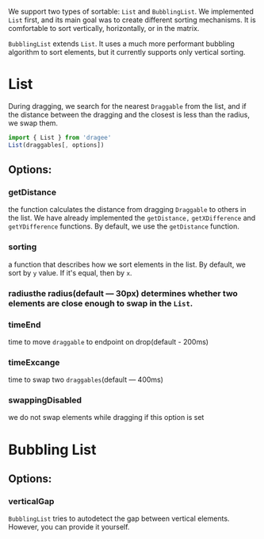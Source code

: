 We support two types of sortable: `List` and `BubblingList`. We implemented `List` first, and its main goal was to create different sorting mechanisms. It is comfortable to sort vertically, horizontally, or in the matrix.

`BubblingList` extends `List`. It uses a much more performant bubbling algorithm to sort elements, but it currently supports only vertical sorting.

# List
During dragging, we search for the nearest `Draggable` from the list, and if the distance between the dragging and the closest is less than the radius, we swap them.

```javascript
import { List } from 'dragee'
List(draggables[, options])
```

## Options:
### getDistance
the function calculates the distance from dragging `Draggable` to others in the list.
We have already implemented the `getDistance,` `getXDifference` and `getYDifference` functions.
By default, we use the `getDistance` function.


### sorting
a function that describes how we sort elements in the list. By default, we sort by `y` value. If it's equal, then by `x`.

### radiusthe radius(default — 30px) determines whether two elements are close enough to swap in the `List`.

### timeEnd
time to move `draggable` to endpoint on drop(default - 200ms)

### timeExcange
time to swap two `draggables`(default — 400ms)

### swappingDisabled
we do not swap elements while dragging if this option is set

# Bubbling List
## Options:
### verticalGap
`BubblingList` tries to autodetect the gap between vertical elements. However, you can provide it yourself.
